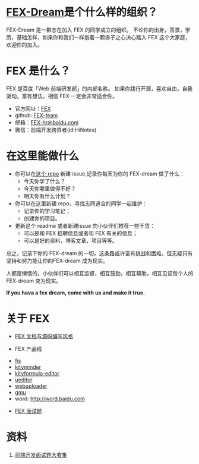 # [FEX-Dream](https://github.com/FEX-Dream/)是个什么样的组织？

FEX-Dream 是一群志在加入 FEX 的同学成立的组织。
不论你的出身，背景，学历，基础怎样，如果你和我们一样抱着一颗赤子之心决心踏入 FEX 这个大家庭，欢迎你的加入。

# FEX 是什么？

FEX 是百度「Web 前端研发部」的内部名称。 如果你践行开源，喜欢自由，自我驱动，富有想法，相信 FEX 一定会非常适合你。

- 官方网址：[FEX](http://FEX.baidu.com/)
- github: [FEX-team](https://github.com/FEX-team/)
- 邮箱：FEX-hr@baidu.com
- 微信：前端开发跨界者(id:HiNotes)


# 在这里能做什么

- 你可以在[这个 repo](https://github.com/FEX-Dream/FEX-Dream) 新建 issue,记录你每天为你的 FEX-dream 做了什么：
  + 今天你学了什么？
  + 今天你哪里做得不好？
  + 明天你有什么计划？
- 你可以在这里新建 repo，寻找志同道合的同学一起维护：
  + 记录你的学习笔记；
  + 创建你的项目。
- 更新这个 readme 或者新建issue 向小伙伴们推荐一些干货：
  + 可以是和 FEX 招聘信息或者和 FEX 有关的信息；
  + 可以是好的资料，博客文章，项目等等。

总之，记录下你的 FEX-dream 的一切，这条路或许富有挑战和困难，但无疑只有坚持和努力能让你的FEX-dream 成为现实。

人都是懒惰的，小伙伴们可以相互监督，相互鼓励，相互帮助，相互见证每个人的 FEX-dream 变为现实。

**If you hava a fex dream, come with us and make it true.**


# 关于 FEX

+ [FEX 文档与源码编写风格](https://github.com/fex-team/styleguide)

+ FEX 产品线
 - [fis](https://github.com/fex-team/fis/)
 - [kityminder](https://github.com/fex-team/kityminder/)
 - [kityformula-editor](https://github.com/fex-team/kityformula-editor/)
 - [ueditor](http://github.com/fex-team/ueditor/)
 - [webuploader](https://github.com/fex-team/webuploader/)
 - [gmu](https://github.com/fex-team/gmu/)
 - word: http://word.baidu.com

+ [FEX 面试题](https://github.com/fex-team/interview-questions)


# 资料

1. [前端开发面试题大收集](https://github.com/paddingme/Front-end-Web-Development-Interview-Question)

